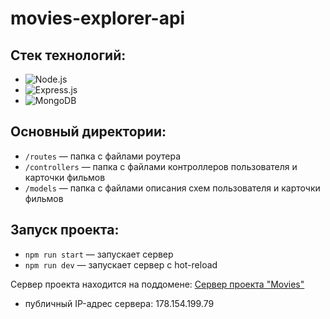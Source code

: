 # movies-explorer-api

## Стек технологий:
* ![Node.js](https://img.shields.io/badge/-Node.js-090909?style=for-the-badge&logo=Node.js)
* ![Express.js](https://img.shields.io/badge/-Express.js-090909?style=for-the-badge&logo=Express)
* ![MongoDB](https://img.shields.io/badge/-MongoDB-090909?style=for-the-badge&logo=MongoDB)

## Основный директории:
* `/routes` — папка с файлами роутера
* `/controllers` — папка с файлами контроллеров пользователя и карточки фильмов
* `/models` — папка с файлами описания схем пользователя и карточки фильмов

## Запуск проекта:
* `npm run start` — запускает сервер
* `npm run dev` — запускает сервер с hot-reload

Сервер проекта находится на поддомене: [Сервер проекта "Movies"](https://api.mesto-mkdirdev.nomoredomains.rocks)
* публичный IP-адрес сервера: 178.154.199.79
